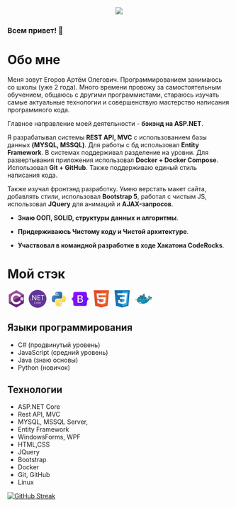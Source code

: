 <div id="header" align="center">
  <img src="https://media.giphy.com/media/M9gbBd9nbDrOTu1Mqx/giphy.gif" width="100"/>
</div>

### Всем привет! 👋

# Обо мне
Меня зовут Егоров Артём Олегович. Программированием занимаюсь со школы (уже 2 года). Много времени провожу за самостоятельным обучением, общаюсь с другими программистами, стараюсь изучать самые актуальные технологии и совершенствую мастерство написания программного кода.

Главное направление моей деятельности - **бэкэнд на ASP.NET**.

Я разрабатывал системы **REST API, MVC** c использованием базы данных **(MYSQL, MSSQL)**. Для работы с бд использовал **Entity Framework**. В системах поддерживал разделение на уровни. Для развертывания приложения использовал **Docker + Docker Compose**. Использовал **Git + GitHub**. Также поддерживаю единый стиль написания кода.

Также изучал фронтэнд разработку. Умею верстать макет сайта, добавлять стили, использовал **Bootstrap 5**, работал с чистым JS, использовал **JQuery** для анимаций и **AJAX-запросов**.  

- **Знаю ООП, SOLID, структуры данных и алгоритмы**.

- **Придерживаюсь Чистому коду и Чистой архитектуре**.

- **Участвовал в командной разработке в ходе Хакатона CodeRocks**.

# Мой стэк

<div>
  <img src="https://github.com/devicons/devicon/blob/master/icons/csharp/csharp-original.svg" title="C#" alt="C#" width="40" height="40"/>&nbsp;
  <img src="https://github.com/devicons/devicon/blob/master/icons/dotnetcore/dotnetcore-original.svg" title="dotnetcore" alt="dotnetcore" width="40" height="40"/>&nbsp;
  <img src="https://github.com/devicons/devicon/blob/master/icons/python/python-original.svg" title="Python" alt="Python" width="40" height="40"/>&nbsp;
  <img src="https://github.com/devicons/devicon/blob/master/icons/bootstrap/bootstrap-original.svg" title="bootstrap" alt="bootstrap" width="40" height="40"/>&nbsp;
  <img src="https://github.com/devicons/devicon/blob/master/icons/html5/html5-original.svg" title="html5" alt="html5" width="40" height="40"/>&nbsp;
  <img src="https://github.com/devicons/devicon/blob/master/icons/css3/css3-original.svg" title="css3" alt="css3" width="40" height="40"/>&nbsp;
  <img src="https://github.com/devicons/devicon/blob/master/icons/docker/docker-original.svg" title="docker" alt="docker" width="40" height="40"/>&nbsp;
</div>

## Языки программирования
- C# (продвинутый уровень)
- JavaScript (средний уровень)
- Java (знаю основы)
- Python (новичок)
## Технологии
- ASP.NET Core
- Rest API, MVC
- MYSQL, MSSQL Server,
- Entity Framework
- WindowsForms, WPF 
- HTML,CSS
- JQuery
- Bootstrap
- Docker
- Git, GitHub
- Linux

[![GitHub Streak](http://github-readme-streak-stats.herokuapp.com?user=ArtemSoftware2006&theme=dark&background=000000)](https://git.io/streak-stats)

